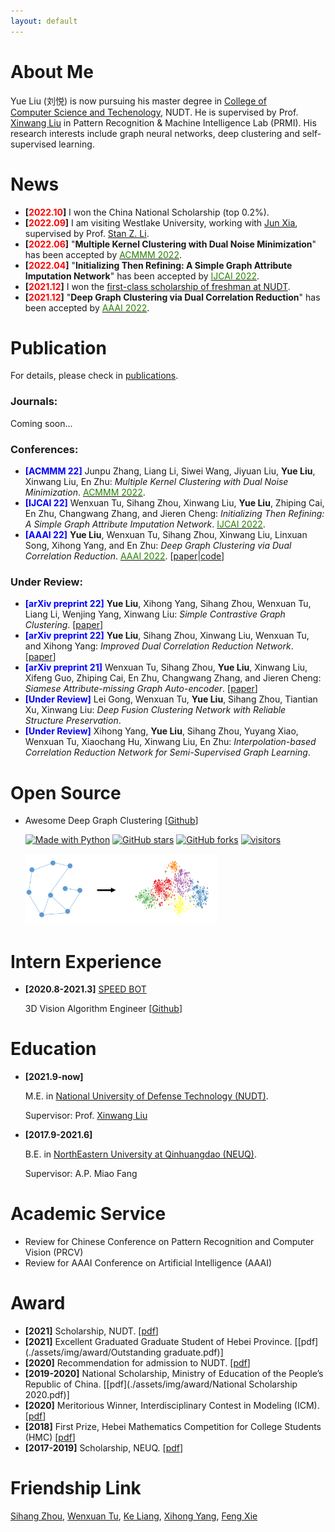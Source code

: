 ```yaml
---
layout: default
---
```


[python-img]: https://img.shields.io/github/languages/top/yueliu1999/Awesome-Deep-Graph-Clustering?color=lightgrey
[stars-img]: https://img.shields.io/github/stars/yueliu1999/Awesome-Deep-Graph-Clustering?color=yellow
[stars-url]: https://github.com/yueliu1999/Awesome-Deep-Graph-Clustering/stargazers
[fork-img]: https://img.shields.io/github/forks/yueliu1999/Awesome-Deep-Graph-Clustering?color=lightblue&label=fork
[fork-url]: https://github.com/yueliu1999/Awesome-Deep-Graph-Clustering/network/members
[visitors-img]: https://visitor-badge.glitch.me/badge?page_id=yueliu1999.Awesome-Deep-Graph-Clustering
[adgc-url]: https://github.com/yueliu1999/Awesome-Deep-Graph-Clustering

# About Me

Yue Liu (刘悦) is now pursuing his master degree in <a href="https://www.nudt.edu.cn/xysz/jsjxy/index.htm">College of Computer Science and Techenology</a>, NUDT. He is supervised by Prof. <a href="https://xinwangliu.github.io/">Xinwang Liu</a> in Pattern Recognition & Machine Intelligence Lab (PRMI). His research interests include graph neural networks, deep clustering and self-supervised learning.

# News



- **[<font color="#FF0000">2022.10</font>]** I won the China National Scholarship (top 0.2%).
- **[<font color="#FF0000">2022.09</font>]** I am visiting Westlake University, working with [Jun Xia](https://junxia97.github.io/), supervised by Prof. [Stan Z. Li](https://scholar.google.com/citations?user=Y-nyLGIAAAAJ&hl=zh-CN&oi=ao).
- **[<font color="#FF0000">2022.06</font>]** "**Multiple Kernel Clustering with Dual Noise Minimization**" has been accepted by [<font color="#2818200">ACMMM 2022</font>](https://2022.acmmm.org/).
- **[<font color="#FF0000">2022.04</font>]** "**Initializing Then Refining: A Simple Graph Attribute Imputation Network**" has been accepted by [<font color="#2818200">IJCAI 2022</font>](https://ijcai-22.org/calls-papers/#).
- **[<font color="#FF0000">2021.12</font>]** I won the [first-class scholarship of freshman at NUDT](./assets/img/award/Scholarship-NUDT.pdf).
- **[<font color="#FF0000">2021.12</font>]** "**Deep Graph Clustering via Dual Correlation Reduction**" has been accepted by [<font color="#2818200">AAAI 2022</font>](https://aaai.org/Conferences/AAAI-22/).

 

 



# Publication

For details, please check in [publications](./publications).

### Journals: 

Coming soon...



### Conferences: 

- **<font color="#0000FF">[ACMMM 22]</font>** Junpu Zhang, Liang Li, Siwei Wang, Jiyuan Liu, **Yue Liu**, Xinwang Liu, En Zhu: *Multiple Kernel Clustering with Dual Noise Minimization*. [<font color="#2818200">ACMMM 2022</font>](https://2022.acmmm.org/).
- **<font color="#0000FF">[IJCAI 22]</font>** Wenxuan Tu, Sihang Zhou, Xinwang Liu, **Yue Liu**, Zhiping Cai, En Zhu, Changwang Zhang, and Jieren Cheng: *Initializing Then Refining: A Simple Graph Attribute Imputation Network*. [<font color="#2818200">IJCAI 2022</font>](https://ijcai-22.org/calls-papers/#).
- **<font color="#0000FF">[AAAI 22]</font>** **Yue Liu**, Wenxuan Tu, Sihang Zhou, Xinwang Liu, Linxuan Song, Xihong Yang, and En Zhu: *Deep Graph Clustering via Dual Correlation Reduction*. [<font color="#2818200">AAAI 2022</font>](https://aaai.org/Conferences/AAAI-22/). \[[paper](https://www.researchgate.net/profile/Yue-Liu-240/publication/357271184_Deep_Graph_Clustering_via_Dual_Correlation_Reduction/links/61c466e68bb20101842f9a92/Deep-Graph-Clustering-via-Dual-Correlation-Reduction.pdf)\|[code](https://github.com/yueliu1999/DCRN)]

  



### Under Review: 

- **<font color="#0000FF">[arXiv preprint 22]</font>** **Yue Liu**, Xihong Yang, Sihang Zhou, Wenxuan Tu, Liang Li, Wenjing Yang, Xinwang Liu: *Simple Contrastive Graph Clustering*. \[[paper](https://arxiv.org/abs/2205.07865)\]
- **<font color="#0000FF">[arXiv preprint 22]</font>** **Yue Liu**, Sihang Zhou, Xinwang Liu, Wenxuan Tu, and Xihong Yang: *Improved Dual Correlation Reduction Network*. \[[paper](https://arxiv.org/abs/2202.12533)\]
- **<font color="#0000FF">[arXiv preprint 21]</font>** Wenxuan Tu, Sihang Zhou, **Yue Liu**, Xinwang Liu, Xifeng Guo, Zhiping Cai, En Zhu, Changwang Zhang, and Jieren Cheng: *Siamese Attribute-missing Graph Auto-encoder*. \[[paper](https://arxiv.org/pdf/2112.04842.pdf)\]
- **<font color="#0000FF">[Under Review]</font>** Lei Gong, Wenxuan Tu, **Yue Liu**, Sihang Zhou, Tiantian Xu, Xinwang Liu: *Deep Fusion Clustering Network with Reliable Structure Preservation*.
- **<font color="#0000FF">[Under Review]</font>** Xihong Yang, **Yue Liu**, Sihang Zhou, Yuyang Xiao, Wenxuan Tu, Xiaochang Hu, Xinwang Liu, En Zhu: *Interpolation-based Correlation Reduction Network for Semi-Supervised Graph Learning*.





# Open Source

- Awesome Deep Graph Clustering \[[Github](https://github.com/yueliu1999/Awesome-Deep-Graph-Clustering)]

  [![Made with Python][python-img]][adgc-url]
  [![GitHub stars][stars-img]][stars-url]
  [![GitHub forks][fork-img]][fork-url]
  [![visitors][visitors-img]][adgc-url]
  
  <img src="./assets/img/adgc.png" alt="adgc" style="zoom:30%;" />






# Intern Experience

- **[2020.8-2021.3]** [SPEED BOT](https://www.speedbot.net/zh-cn/about)

  3D Vision Algorithm Engineer [[Github](https://github.com/yueliu1999/3d-vision)]





# Education

- **[2021.9-now]** 

  M.E. in <a href="https://english.nudt.edu.cn/">National University of Defense Technology (NUDT)</a>. 

  Supervisor: Prof. [Xinwang Liu](https://xinwangliu.github.io/)

- **[2017.9-2021.6]** 

  B.E. in <a href="https://www.neuq.edu.cn/">NorthEastern University at Qinhuangdao (NEUQ)</a>. 

  Supervisor: A.P. Miao Fang



# Academic Service

- Review for Chinese Conference on Pattern Recognition and Computer Vision (PRCV)
- Review for AAAI Conference on Artificial Intelligence (AAAI)





# Award

- **[2021]** Scholarship, NUDT. \[[pdf](./assets/img/award/Scholarship-NUDT.pdf)]
- **[2021]** Excellent Graduated Graduate Student of Hebei Province. \[[pdf](./assets/img/award/Outstanding graduate.pdf)]
- **[2020]** Recommendation for admission to NUDT.  \[[pdf](./assets/img/award/Recommendation.pdf)]
- **[2019-2020]** National Scholarship, Ministry of Education of the People’s Republic of China. \[[pdf](./assets/img/award/National Scholarship 2020.pdf)]
- **[2020]** Meritorious Winner, Interdisciplinary Contest in Modeling (ICM). \[[pdf](./assets/img/award/ICM.pdf)]
- **[2018]** First Prize, Hebei Mathematics Competition for College Students (HMC) \[[pdf](./assets/img/award/HMC.pdf)]
- **[2017-2019]** Scholarship, NEUQ. \[[pdf](./assets/img/award/Scholarship.pdf)]





# Friendship Link

[Sihang Zhou](https://sihangzhou.github.io/), [Wenxuan Tu](https://wxtu.github.io/), [Ke Liang](https://liangke23.github.io/), [Xihong Yang](https://xihongyang1999.github.io/), [Feng Xie](https://xiefeng69.github.io/)


